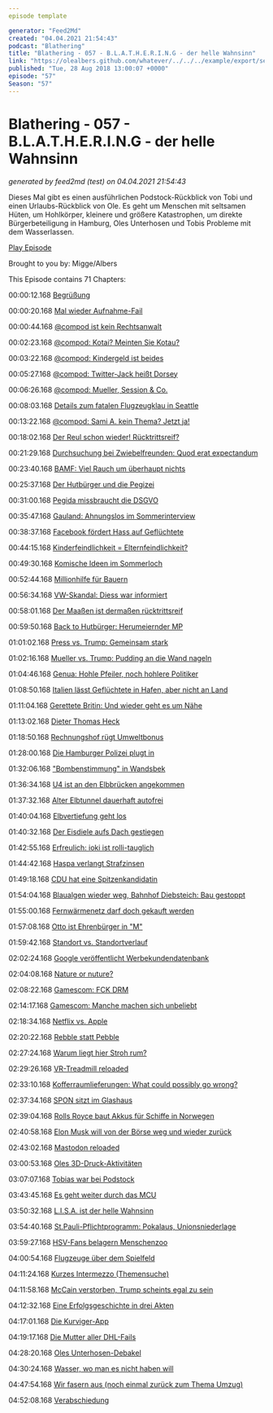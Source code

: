 ```yaml
---
episode template

generator: "Feed2Md"
created: "04.04.2021 21:54:43"
podcast: "Blathering"
title: "Blathering - 057 - B.L.A.T.H.E.R.I.N.G - der helle Wahnsinn"
link: "https://olealbers.github.com/whatever/../../../example/export/seasons/3/2018/8/Blathering - 057 - B.L.A.T.H.E.R.I.N.G - der helle Wahnsinn.md"
published: "Tue, 28 Aug 2018 13:00:07 +0000"
episode: "57"
Season: "57"
---
```


# Blathering - 057 - B.L.A.T.H.E.R.I.N.G - der helle Wahnsinn
_generated by feed2md (test) on 04.04.2021 21:54:43_

Dieses Mal gibt es einen ausführlichen Podstock-Rückblick von Tobi und einen Urlaubs-Rückblick von Ole. Es geht um Menschen mit seltsamen Hüten, um Hohlkörper, kleinere und größere Katastrophen, um direkte Bürgerbeteiligung in Hamburg, Oles Unterhosen und Tobis Probleme mit dem Wasserlassen.

[Play Episode](https://www.blathering.de/podlove/file/538/s/feed/c/mp3/blathering_057.mp3)

Brought to you by: Migge/Albers

This Episode contains 71 Chapters:


00:00:12.168 [Begrüßung]()

00:00:20.168 [Mal wieder Aufnahme-Fail]()

00:00:44.168 [@compod ist kein Rechtsanwalt](https://www.tribecafilm.com/stories/the-best-and-worst-of-celebrities-in-video-games)

00:02:23.168 [@compod: Kotai? Meinten Sie Kotau?](https://de.wiktionary.org/wiki/Kotau)

00:03:22.168 [@compod: Kindergeld ist beides](https://de.wikipedia.org/wiki/Kindergeld_(Deutschland)#Konzeption_des_Kindergeldes)

00:05:27.168 [@compod: Twitter-Jack heißt Dorsey](https://de.wikipedia.org/wiki/Jack_Dorsey)

00:06:26.168 [@compod: Mueller, Session & Co.](http://www.wbur.org/hereandnow/2018/08/20/trump-mueller-investigation-brennan-lawsuit)

00:08:03.168 [Details zum fatalen Flugzeugklau in Seattle](https://theaircurrent.com/aviation-safety/asking-the-right-questions-after-a-q400-is-stolen/)

00:13:22.168 [@compod: Sami A. kein Thema? Jetzt ja!](https://www.kuechenstud.io/lagedernation/2018/08/17/ldn106-einwanderungsgesetz-fall-sami-a-trump-der-antidemokrat/?t=26:25,42:29)

00:18:02.168 [Der Reul schon wieder! Rücktrittsreif?](https://www.tagesspiegel.de/politik/streit-um-abschiebung-von-sami-a-ein-innenminister-zeigt-wie-man-mit-recht-populismus-macht/22928934.html)

00:21:29.168 [Durchsuchung bei Zwiebelfreunden: Quod erat expectandum](https://blog.torservers.net/20180704/coordinated-raids-of-zwiebelfreunde-at-various-locations-in-germany.html#update)

00:23:40.168 [BAMF: Viel Rauch um überhaupt nichts](https://www.tagesschau.de/inland/bamf-bremen-verstoesse-101.html)

00:25:37.168 [Der Hutbürger und die Pegizei](https://www.ruhrbarone.de/der-lka-mann-war-wohl-oefter-bei-pegida/157740)

00:31:00.168 [Pegida missbraucht die DSGVO](https://www.sueddeutsche.de/muenchen/verwirrung-bei-der-polizei-wie-pegida-die-dsgvo-nutzt-um-die-pressefreiheit-zu-behindern-1.4103837)

00:35:47.168 [Gauland: Ahnungslos im Sommerinterview](http://www.faz.net/aktuell/politik/inland/gauland-kritisiert-zdf-sommerinterview-als-einseitig-15736496.html)

00:38:37.168 [Facebook fördert Hass auf Geflüchtete](https://www.nytimes.com/2018/08/21/world/europe/facebook-refugee-attacks-germany.html)

00:44:15.168 [Kinderfeindlichkeit = Elternfeindlichkeit?](https://threadreaderapp.com/thread/1032217375540686848.html)

00:49:30.168 [Komische Ideen im Sommerloch](http://www.wz.de/home/leitartikel/dienstpflicht-fuer-fluechtlinge-das-ist-wirklich-populismus-1.2753392)

00:52:44.168 [Millionhilfe für Bauern](https://www.kuechenstud.io/lagedernation/2018/08/24/ldn107-pressefreiheit-parteienlandschaft-trumps-abstieg-duerrehilfen-einwanderungsgesetz/?t=42:48,47:37)

00:56:34.168 [VW-Skandal: Diess war informiert](https://www.ndr.de/nachrichten/niedersachsen/braunschweig_harz_goettingen/Neue-Vorwuerfe-gegen-Ex-VW-Chef-Winterkorn,volkswagen1680.html)

00:58:01.168 [Der Maaßen ist dermaßen rücktrittsreif](http://www.spiegel.de/politik/deutschland/afd-und-verfassungsschutz-maassen-soll-petry-erneut-vertraulichkeit-zugesichert-haben-a-1224690.html)

00:59:50.168 [Back to Hutbürger: Herumeiernder MP](http://www.spiegel.de/politik/deutschland/polizei-einsatz-gegen-reporter-in-dresden-entschuldigung-von-michael-kretschmer-gefordert-a-1224900.html)

01:01:02.168 [Press vs. Trump: Gemeinsam stark](https://www.sueddeutsche.de/medien/medienkritik-an-trump-ein-starkes-zeichen-von-allen-getragen-1.4094455)

01:02:16.168 [Mueller vs. Trump: Pudding an die Wand nageln](https://twitter.com/Linuzifer/status/1032505378309922816)

01:04:46.168 [Genua: Hohle Pfeiler, noch hohlere Politiker](http://unternehmen-heute.de/news.php?newsid=518292)

01:08:50.168 [Italien lässt Geflüchtete in Hafen, aber nicht an Land](https://www.sueddeutsche.de/politik/italien-justiz-ermittelt-gegen-innenminister-salvini-1.4104817)

01:11:04.168 [Gerettete Britin: Und wieder geht es um Nähe](http://www.spiegel.de/netzwelt/web/seenotrettung-im-mittelmeer-eine-unwucht-in-unserer-wahrnehmung-a-1224329.html)

01:13:02.168 [Dieter Thomas Heck](https://de.wikipedia.org/wiki/Dieter_Thomas_Heck)

01:18:50.168 [Rechnungshof rügt Umweltbonus](http://www.spiegel.de/wirtschaft/soziales/elektroautos-bundesrechnungshof-ruegt-subvention-scharf-a-1223144.html)

01:28:00.168 [Die Hamburger Polizei plugt in](https://www.hamburg1.de/nachrichten/36895/17_neue_Streifenwagen_fuer_die_Polizei.html)

01:32:06.168 ["Bombenstimmung" in Wandsbek](https://www.ndr.de/nachrichten/hamburg/Experten-entschaerfen-Fliegerbombe-in-Wandsbek,bombe2912.html)

01:36:34.168 [U4 ist an den Elbbrücken angekommen](https://wize.life/themen/video/80744/u4-haltestelle-elbbruecken-wird-guenstiger)

01:37:32.168 [Alter Elbtunnel dauerhaft autofrei](https://www.ndr.de/nachrichten/hamburg/Rot-Gruen-will-keine-Autos-im-Alten-Elbtunnel,alterelbtunnel354.html)

01:40:04.168 [Elbvertiefung geht los](https://www.zeit.de/hamburg/2018-08/elbvertiefung-24-08-2018)

01:40:32.168 [Der Eisdiele aufs Dach gestiegen](https://www.abendblatt.de/hamburg/wandsbek/article215104615/Mann-droht-mit-Ziegeln-zu-werfen-Polizei-stuermt-Dach.html)

01:42:55.168 [Erfreulich: ioki ist rolli-tauglich](https://vhhbus.de/ioki-hamburg/)

01:44:42.168 [Haspa verlangt Strafzinsen](https://www.handelsblatt.com/finanzen/banken-versicherungen/giro-und-tagesgeldkonten-hamburger-sparkasse-fuehrt-strafzinsen-ein/22941270.html)

01:49:18.168 [CDU hat eine Spitzenkandidatin](https://www.ndr.de/nachrichten/hamburg/CDU-will-Ayguel-Oezkan-als-Spitzenkandidatin,cdu956.html)

01:54:04.168 [Blaualgen wieder weg, Bahnhof Diebsteich: Bau gestoppt](https://www.ndr.de/nachrichten/hamburg/Gericht-stoppt-Verlegung-des-Bahnhofs-Altona,altona610.html)

01:55:00.168 [Fernwärmenetz darf doch gekauft werden](https://www.ndr.de/nachrichten/hamburg/Vattenfall-will-bei-Fernwaerme-im-Boot-bleiben,fernwaermenetz102.html)

01:57:08.168 [Otto ist Ehrenbürger in "M"](https://www.ardmediathek.de/tv/Hallo-Niedersachsen/Otto-Waalkes-ist-Ehrenb%C3%BCrger-von-Emden/NDR-Fernsehen/Video?bcastId=25231206&documentId=55399556)

01:59:42.168 [Standort vs. Standortverlauf](https://www.zdnet.de/88340013/google-bestaetigt-datensammlung-trotz-deaktiviertem-standortverlauf/)

02:02:24.168 [Google veröffentlicht Werbekundendatenbank](https://www.golem.de/news/politische-werbung-google-veroeffentlicht-datenbank-aller-werbekunden-1808-136046.html)

02:04:08.168 [Nature or nuture?](https://forschergeist.de/podcast/fg061-persoenlichkeitsentwicklung/?t=40:55,56:30)

02:08:22.168 [Gamescom: FCK DRM](https://www.gamestar.de/artikel/fck-drm-gog-mit-neuer-initiative-fuer-gamer-rechte,3333761.html)

02:14:17.168 [Gamescom: Manche machen sich unbeliebt](https://twitter.com/tmigge/status/1032168418114514944)

02:18:34.168 [Netflix vs. Apple](https://www.heise.de/mac-and-i/meldung/30-Prozent-an-Apple-Netflix-stinkt-die-Abo-Abgabe-offenbar-4142841.html)

02:20:22.168 [Rebble statt Pebble](http://rebble.io/)

02:27:24.168 [Warum liegt hier Stroh rum?](https://twitter.com/GamingBloggerDE/status/1031976004858916872)

02:29:26.168 [VR-Treadmill reloaded](https://youtu.be/vKdJvG6NlGo)

02:33:10.168 [Kofferraumlieferungen: What could possibly go wrong?](https://www.heise.de/newsticker/meldung/VW-Paketlieferungen-in-den-Kofferraum-kommen-ab-2019-4143517.html)

02:37:34.168 [SPON sitzt im Glashaus](https://twitter.com/c_vassili/status/1031818622577065985)

02:39:04.168 [Rolls Royce baut Akkus für Schiffe in Norwegen](https://www.golem.de/news/save-energy-rolls-royce-bringt-akku-zur-elektrifizierung-von-schiffen-1808-136080.html)

02:40:58.168 [Elon Musk will von der Börse weg und wieder zurück](https://www.motor-talk.de/news/musk-verkuendet-rueckzug-vom-boersen-rueckzug-t6426835.html)

02:43:02.168 [Mastodon reloaded](https://de.wikipedia.org/wiki/Mastodon_(Software))

03:00:53.168 [Oles 3D-Druck-Aktivitäten](https://www.3d-grenzenlos.de/magazin/zubehoer-zusatzgeraete/the-palette-2-vollfarb-erweiterung-fuer-3d-drucker-27424933/)

03:07:07.168 [Tobias war bei Podstock](https://www.podstock.de/)

03:43:45.168 [Es geht weiter durch das MCU](https://de.wikipedia.org/wiki/Marvel_Cinematic_Universe)

03:50:32.168 [L.I.S.A. ist der helle Wahnsinn](https://de.wikipedia.org/wiki/L.I.S.A._%E2%80%93_Der_helle_Wahnsinn)

03:54:40.168 [St.Pauli-Pflichtprogramm: Pokalaus, Unionsniederlage](https://www.fcstpauli.com/news/der-fc-st-pauli-unterliegt-bei-union-berlin-mit-1-4/)

03:59:27.168 [HSV-Fans belagern Menschenzoo](https://www.mopo.de/hamburg/polizei/mit-schlagring-bewaffnet-hsv-fans-belagern-konzert-der-st--pauli-fanszene-31160030)

04:00:54.168 [Flugzeuge über dem Spielfeld](http://hurz.me/ug)

04:11:24.168 [Kurzes Intermezzo (Themensuche)](https://de.wikipedia.org/wiki/Intermezzo)

04:11:58.168 [McCain verstorben, Trump scheints egal zu sein](https://www.zeit.de/politik/ausland/2018-08/usa-john-mccain-tod-donald-trump-wuerdigung-halbmast)

04:12:32.168 [Eine Erfolgsgeschichte in drei Akten](https://twitter.com/stammtischphilo/status/1033663087239409664)

04:17:01.168 [Die Kurviger-App](https://docs.kurviger.de/de/app)

04:19:17.168 [Die Mutter aller DHL-Fails](https://twitter.com/tmigge/status/1031879016750481413)

04:28:20.168 [Oles Unterhosen-Debakel]()

04:30:24.168 [Wasser, wo man es nicht haben will](https://twitter.com/tmigge/status/1034061239071199234)

04:47:54.168 [Wir fasern aus (noch einmal zurück zum Thema Umzug)]()

04:52:08.168 [Verabschiedung]()



